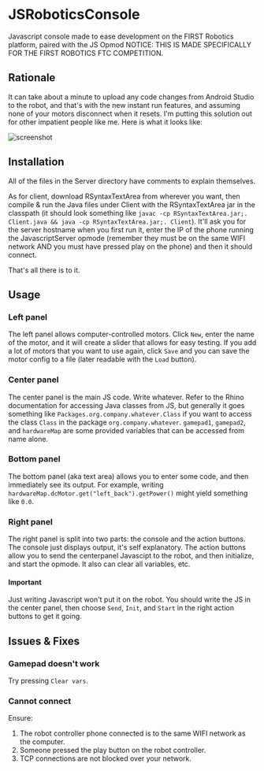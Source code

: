 # JSRoboticsConsole
Javascript console made to ease development on the FIRST Robotics platform, paired with the JS Opmod
NOTICE: THIS IS MADE SPECIFICALLY FOR THE FIRST ROBOTICS FTC COMPETITION.

## Rationale
It can take about a minute to upload any code changes from Android Studio to the robot, and that's with the new instant run features, and assuming none of your motors disconnect when it resets. I'm putting this solution out for other impatient people like me. Here is what it looks like:

![screenshot](https://cloud.githubusercontent.com/assets/2501746/20613817/3a8472f6-b28d-11e6-93f8-7748a8757832.PNG)

## Installation
All of the files in the Server directory have comments to explain themselves.

As for client, download RSyntaxTextArea from wherever you want, then compile & run the Java files under Client with the RSyntaxTextArea jar in the classpath (it should look something like `javac -cp RSyntaxTextArea.jar;. Client.java && java -cp RSyntaxTextArea.jar;. Client`). It'll ask you for the server hostname when you first run it, enter the IP of the phone running the JavascriptServer opmode (remember they must be on the same WIFI network AND you must have pressed play on the phone) and then it should connect.

That's all there is to it.

## Usage
### Left panel
The left panel allows computer-controlled motors. Click `New`, enter the name of the motor, and it will create a slider that allows for easy testing. If you add a lot of motors that you want to use again, click `Save` and you can save the motor config to a file (later readable with the `Load` button).
### Center panel
The center panel is the main JS code. Write whatever. Refer to the Rhino documentation for accessing Java classes from JS, but generally it goes something like `Packages.org.company.whatever.Class` if you want to access the class `Class` in the package `org.company.whatever`. `gamepad1`, `gamepad2`, and `hardwareMap` are some provided variables that can be accessed from name alone.
### Bottom panel
The bottom panel (aka text area) allows you to enter some code, and then immediately see its output. For example, writing `hardwareMap.dcMotor.get("left_back").getPower()` might yield something like `0.0`.
### Right panel
The right panel is split into two parts: the console and the action buttons. The console just displays output, it's self explanatory. The action buttons allow you to send the centerpanel Javascipt to the robot, and then initialize, and start the opmode. It also can clear all variables, etc.
#### Important
Just writing Javascript won't put it on the robot. You should write the JS in the center panel, then choose `Send`, `Init`, and `Start` in the right action buttons to get it going.

## Issues & Fixes
### Gamepad doesn't work
Try pressing `Clear vars`.
### Cannot connect
Ensure:

1. The robot controller phone connected is to the same WIFI network as the computer.
2. Someone pressed the play button on the robot controller.
3. TCP connections are not blocked over your network.
